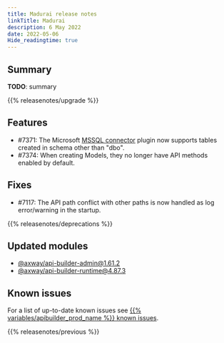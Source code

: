 ```yaml
---
title: Madurai release notes
linkTitle: Madurai
description: 6 May 2022
date: 2022-05-06
Hide_readingtime: true
---
```

## Summary

**TODO**: summary

{{% releasenotes/upgrade %}}

<!-- ## Breaking changes -->

## Features

* #7371: The Microsoft [MSSQL connector](/docs/developer_guide/connectors/mssql_connector) plugin now supports tables created in schema other than "dbo".
* #7374: When creating Models, they no longer have API methods enabled by default.

## Fixes

* #7117: The API path conflict with other paths is now handled as log error/warning in the startup.

{{% releasenotes/deprecations %}}

<!-- Regenerate modules/plugins with api-builder-tools script -->

## Updated modules

* [@axway/api-builder-admin@1.61.2](https://www.npmjs.com/package/@axway/api-builder-admin/v/1.61.2)
* [@axway/api-builder-runtime@4.87.3](https://www.npmjs.com/package/@axway/api-builder-runtime/v/4.87.3)

<!-- ## Updated plugins -->

## Known issues

For a list of up-to-date known issues see [{{% variables/apibuilder_prod_name %}} known issues](/docs/known_issues/).

{{% releasenotes/previous %}}
